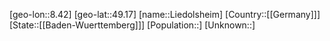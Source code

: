 ﻿---
location: [49.17,8.42]
type: City
tags:
- geo/City


SpocWebEntityId: 31999
isDeleted: false
confidential: public

---
[geo-lon::8.42]
[geo-lat::49.17]
[name::Liedolsheim]
[Country::[[Germany]]]
[State::[[Baden-Wuerttemberg]]]
[Population::]
[Unknown::]

